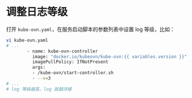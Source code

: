 # 调整日志等级

打开 `kube-ovn.yaml`，在服务启动脚本的参数列表中设置 log 等级，比如：

```bash
vi kube-ovn.yaml
# ...
        - name: kube-ovn-controller
          image: "docker.io/kubeovn/kube-ovn:{{ variables.version }}"
          imagePullPolicy: IfNotPresent
          args:
          - /kube-ovn/start-controller.sh
          - --v=3
# ...
# log 等级越高，log 就越详细
```

